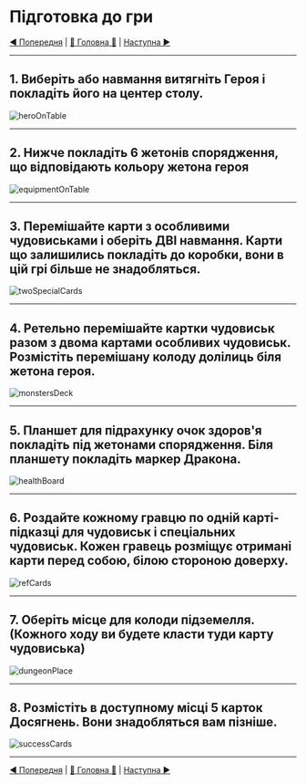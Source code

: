 # Підготовка до гри

[◄ Попередня](ComponentPage.md) | [🚪 Головна 🚪](IndexPage.md) | [Наступна ►](GamePlayPage.md)

***

## 1. Виберіть або навмання витягніть Героя і покладіть його на центер столу.

![heroOnTable]

***

## 2. Нижче покладіть 6 жетонів спорядження, що відповідають кольору жетона героя

![equipmentOnTable]

***

## 3. Перемішайте карти з особливими чудовиськами і оберіть **ДВІ** навмання. Карти що залишились покладіть до коробки, вони в цій грі більше не знадобляться.

![twoSpecialCards]

***

## 4. Ретельно перемішайте картки чудовиськ разом з двома картами особливих чудовиськ. Розмістіть перемішану колоду долілиць біля жетона героя.

![monstersDeck]

***

## 5. Планшет для підрахунку очок здоров'я покладіть під жетонами спорядження. Біля планшету покладіть маркер Дракона.

![healthBoard]

***

## 6. Роздайте кожному гравцю по одній карті-підказці для чудовиськ і спеціальних чудовиськ. Кожен гравець розміщує отримані карти перед собою, білою стороною доверху.

![refCards]

***

## 7. Оберіть місце для колоди підземелля. (Кожного ходу ви будете класти туди карту чудовиська)

![dungeonPlace]

***

## 8. Розмістіть в доступному місці 5 карток Досягнень. Вони знадобляться вам пізніше.

![successCards]

***

[◄ Попередня](ComponentPage.md) | [🚪 Головна 🚪](IndexPage.md) | [Наступна ►](GamePlayPage.md)

<!--Image links ref-->
[heroOnTable]: ../../resources/img/setup01.jpg
[equipmentOnTable]: ../../resources/img/setup02.jpg
[twoSpecialCards]: ../../resources/img/setup03.jpg
[monstersDeck]: ../../resources/img/setup04.jpg
[healthBoard]: ../../resources/img/setup05.jpg
[refCards]: ../../resources/img/setup06.jpg
[dungeonPlace]: ../../resources/img/setup07.jpg
[successCards]: ../../resources/img/setup08.jpg